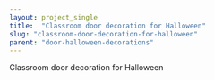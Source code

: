 ```yaml
---
layout: project_single
title:  "Classroom door decoration for Halloween"
slug: "classroom-door-decoration-for-halloween"
parent: "door-halloween-decorations"
---
```

Classroom door decoration for Halloween